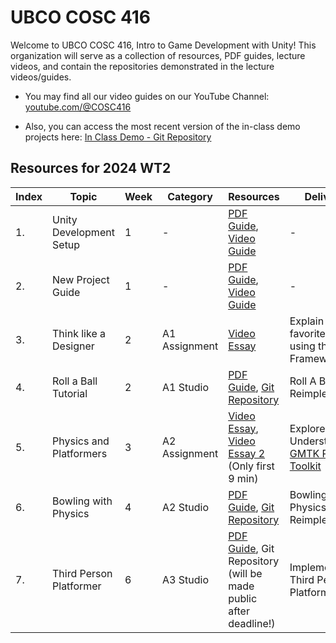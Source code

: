 # UBCO COSC 416

Welcome to UBCO COSC 416, Intro to Game Development with Unity!
This organization will serve as a collection of resources, PDF guides, lecture videos, and contain the repositories demonstrated in the lecture videos/guides.

- You may find all our video guides on our YouTube Channel: [youtube.com/@COSC416](https://www.youtube.com/@COSC416)

- Also, you can access the most recent version of the in-class demo projects here: [In Class Demo - Git Repository](https://github.com/UBCO-COSC-416/COSC416_InClass_Demo)

## Resources for 2024 WT2

| Index | Topic                   | Week | Category      | Resources                                                                                                                                                                             | Deliverable                                                                                   |
|-------|-------------------------|------|---------------|---------------------------------------------------------------------------------------------------------------------------------------------------------------------------------------|-----------------------------------------------------------------------------------------------|
| 1.    | Unity Development Setup | 1    | -             | [PDF Guide](https://raw.githubusercontent.com/UBCO-COSC-416/.github/main/profile/Assets/UnitySetupGuide.pdf), [Video Guide](https://www.youtube.com/watch?v=4LThE_r1-Pw)              | -                                                                                             |
| 2.    | New Project Guide       | 1    | -             | [PDF Guide](https://raw.githubusercontent.com/UBCO-COSC-416/.github/main/profile/Assets/NewProjectGuide.pdf), [Video Guide](https://www.youtube.com/watch?v=tIvVajGH7ws)              | -                                                                                             |
| 3.    | Think like a Designer   | 2    | A1 Assignment | [Video Essay](https://www.youtube.com/watch?v=iIOIT3dCy5w)                                                                                                                            | Explain your favorite game using the MDA Framework                                            |
| 4.    | Roll a Ball Tutorial    | 2    | A1 Studio     | [PDF Guide](https://raw.githubusercontent.com/UBCO-COSC-416/.github/main/profile/Assets/RollABall.pdf), [Git Repository](https://github.com/UBCO-COSC-416/RollABall-Studio-A1)        | Roll A Ball Reimplementation                                                                  |
| 5.    | Physics and Platformers | 3    | A2 Assignment | [Video Essay](https://youtu.be/yorTG9at90g), [Video Essay 2](https://www.youtube.com/watch?v=ueEmiDM94IE&pp=ygUYcGh5c2ljcyBvZiByb2NrZXQgbGVhZ3Vl) (Only first 9 min)                  | Explore and Understand the [GMTK Platformer Toolkit](https://gmtk.itch.io/platformer-toolkit) |
| 6.    | Bowling with Physics    | 4    | A2 Studio     | [PDF Guide](https://raw.githubusercontent.com/UBCO-COSC-416/.github/main/profile/Assets/BowlingWithPhysics.pdf), [Git Repository](https://github.com/UBCO-COSC-416/Bowling-Studio-A2) | Bowling with Physics Reimplementation                                                         |
| 7.    | Third Person Platformer | 6    | A3 Studio     | [PDF Guide](https://raw.githubusercontent.com/UBCO-COSC-416/.github/main/profile/Assets/ThirdPersonPlatformer.pdf), Git Repository (will be made public after deadline!)              | Implementing a Third Person Platformer                                                        |
